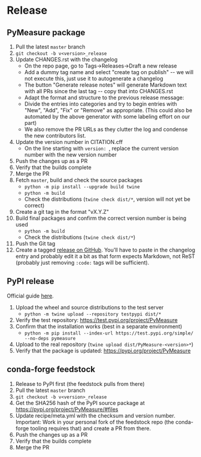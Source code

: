 # Release

## PyMeasure package

1. Pull the latest `master` branch
2. `git checkout -b v<version>_release`
3. Update CHANGES.rst with the changelog
    * On the repo page, go to Tags->Releases->Draft a new release
    * Add a dummy tag name and select "create tag on publish" -- we will not execute this, just use it to autogenerate a changelog
    * The button "Generate release notes" will generate Markdown text with all PRs since the last tag -- copy that into CHANGES.rst
    * Adapt the format and structure to the previous release message:
    * Divide the entries into categories and try to begin entries with "New", "Add", "Fix" or "Remove" as appropriate. (This could also be automated by the above generator with some labeling effort on our part)
    * We also remove the PR URLs as they clutter the log and condense the new contributors list.
4. Update the version number in CITATION.cff
    * On the line starting with `version: `, replace the current version number with the new version number 
5. Push the changes up as a PR
6. Verify that the builds complete
7. Merge the PR
8. Fetch `master`, build and check the source packages
    - `python -m pip install --upgrade build twine`
    - `python -m build`
    - Check the distributions (`twine check dist/*`, version will not yet be correct)
9. Create a git tag in the format "vX.Y.Z"
10. Build final packages and confirm the correct version number is being used
     - `python -m build`
     - Check the distributions (`twine check dist/*`)
11. Push the Git tag
12. Create a tagged [release on GitHub](https://github.com/pymeasure/pymeasure/releases). You'll have to paste in the changelog entry and probably edit it a bit as that form expects Markdown, not ReST (probably just removing `:code:` tags will be sufficient).

## PyPI release

Official guide [here](https://packaging.python.org/en/latest/tutorials/packaging-projects/).

1. Upload the wheel and source distributions to the test server
    - `python -m twine upload --repository testpypi dist/*`
2. Verify the test repository: https://test.pypi.org/project/PyMeasure
3. Confirm that the installation works (best in a separate environment)
    - `python -m pip install --index-url https://test.pypi.org/simple/ --no-deps pymeasure`
4. Upload to the real repository (`twine upload dist/PyMeasure-<version>*`)
5. Verify that the package is updated: https://pypi.org/project/PyMeasure

## conda-forge feedstock

1. Release to PyPI first (the feedstock pulls from there)
2. Pull the latest `master` branch
3. `git checkout -b v<version>_release`
4. Get the SHA256 hash of the PyPI source package at https://pypi.org/project/PyMeasure/#files
5. Update recipe/meta.yml with the checksum and version number. Important: Work in your personal fork of the feedstock repo (the conda-forge tooling requires that) and create a PR from there.
6. Push the changes up as a PR
7. Verify that the builds complete
8. Merge the PR
